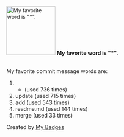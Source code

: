 <img src="https://github.com/my-badges/my-badges/blob/master/src/all-badges/favorite-word/favorite-word.png?raw=true" alt="My favorite word is &quot;*&quot;." title="My favorite word is &quot;*&quot;." width="128">
<strong>My favorite word is &quot;*&quot;.</strong>
<br><br>

My favorite commit message words are:

1. * (used 736 times)
2. update (used 715 times)
3. add (used 543 times)
4. readme.md (used 144 times)
5. merge (used 33 times)


Created by <a href="https://github.com/my-badges/my-badges">My Badges</a>